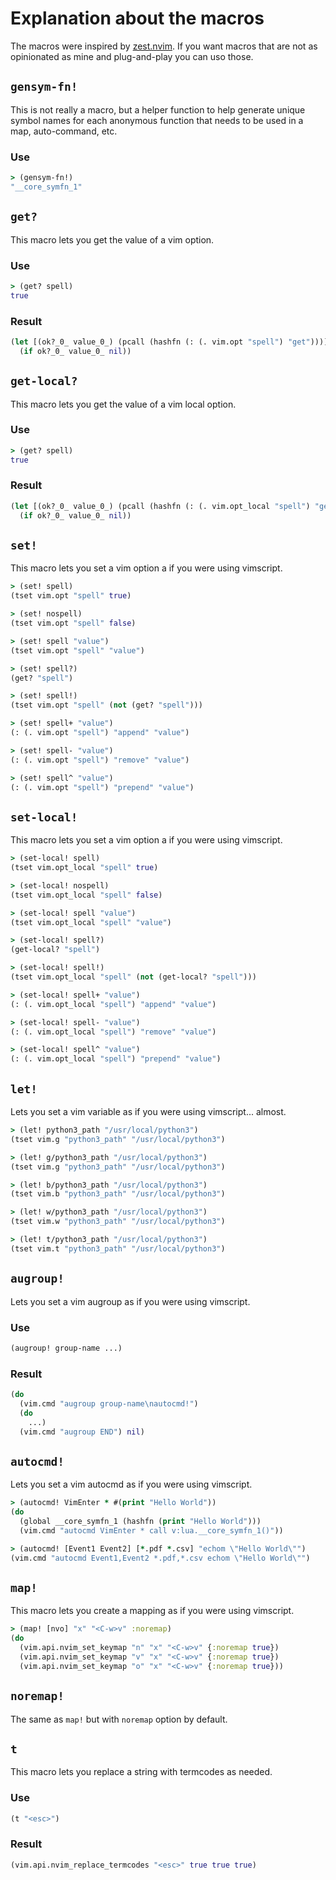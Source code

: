 # Explanation about the macros

The macros were inspired by [zest.nvim](https://github.com/tsbohc/zest.nvim).
If you want macros that are not as opinionated as mine and plug-and-play you
can uso those.

## `gensym-fn!`

This is not really a macro, but a helper function to help generate unique
symbol names for each anonymous function that needs to be used in a map,
auto-command, etc.

### Use

```clojure
> (gensym-fn!)
"__core_symfn_1"
```

## `get?`

This macro lets you get the value of a vim option.

### Use

```clojure
> (get? spell)
true
```

### Result

```clojure
(let [(ok?_0_ value_0_) (pcall (hashfn (: (. vim.opt "spell") "get")))]
  (if ok?_0_ value_0_ nil))
```

## `get-local?`

This macro lets you get the value of a vim local option.

### Use

```clojure
> (get? spell)
true
```

### Result

```clojure
(let [(ok?_0_ value_0_) (pcall (hashfn (: (. vim.opt_local "spell") "get")))]
  (if ok?_0_ value_0_ nil))
```

## `set!`

This macro lets you set a vim option a if you were using vimscript.

```clojure
> (set! spell)
(tset vim.opt "spell" true)

> (set! nospell)
(tset vim.opt "spell" false)

> (set! spell "value")
(tset vim.opt "spell" "value")

> (set! spell?)
(get? "spell")

> (set! spell!)
(tset vim.opt "spell" (not (get? "spell")))

> (set! spell+ "value")
(: (. vim.opt "spell") "append" "value")

> (set! spell- "value")
(: (. vim.opt "spell") "remove" "value")

> (set! spell^ "value")
(: (. vim.opt "spell") "prepend" "value")
```

## `set-local!`

This macro lets you set a vim option a if you were using vimscript.

```clojure
> (set-local! spell)
(tset vim.opt_local "spell" true)

> (set-local! nospell)
(tset vim.opt_local "spell" false)

> (set-local! spell "value")
(tset vim.opt_local "spell" "value")

> (set-local! spell?)
(get-local? "spell")

> (set-local! spell!)
(tset vim.opt_local "spell" (not (get-local? "spell")))

> (set-local! spell+ "value")
(: (. vim.opt_local "spell") "append" "value")

> (set-local! spell- "value")
(: (. vim.opt_local "spell") "remove" "value")

> (set-local! spell^ "value")
(: (. vim.opt_local "spell") "prepend" "value")
```

## `let!`

Lets you set a vim variable as if you were using vimscript... almost.

```clojure
> (let! python3_path "/usr/local/python3")
(tset vim.g "python3_path" "/usr/local/python3")

> (let! g/python3_path "/usr/local/python3")
(tset vim.g "python3_path" "/usr/local/python3")

> (let! b/python3_path "/usr/local/python3")
(tset vim.b "python3_path" "/usr/local/python3")

> (let! w/python3_path "/usr/local/python3")
(tset vim.w "python3_path" "/usr/local/python3")

> (let! t/python3_path "/usr/local/python3")
(tset vim.t "python3_path" "/usr/local/python3")
```

## `augroup!`

Lets you set a vim augroup as if you were using vimscript.

### Use

```clojure
(augroup! group-name ...)
```

### Result

```clojure
(do
  (vim.cmd "augroup group-name\nautocmd!")
  (do
    ...)
  (vim.cmd "augroup END") nil)
```

## `autocmd!`

Lets you set a vim autocmd as if you were using vimscript.

```clojure
> (autocmd! VimEnter * #(print "Hello World"))
(do
  (global __core_symfn_1 (hashfn (print "Hello World")))
  (vim.cmd "autocmd VimEnter * call v:lua.__core_symfn_1()"))

> (autocmd! [Event1 Event2] [*.pdf *.csv] "echom \"Hello World\"")
(vim.cmd "autocmd Event1,Event2 *.pdf,*.csv echom \"Hello World\"")
```

## `map!`

This macro lets you create a mapping as if you were using vimscript.

```clojure
> (map! [nvo] "x" "<C-w>v" :noremap)
(do
  (vim.api.nvim_set_keymap "n" "x" "<C-w>v" {:noremap true})
  (vim.api.nvim_set_keymap "v" "x" "<C-w>v" {:noremap true})
  (vim.api.nvim_set_keymap "o" "x" "<C-w>v" {:noremap true}))
```

## `noremap!`

The same as `map!` but with `noremap` option by default.

## `t`

This macro lets you replace a string with termcodes as needed.

### Use

```clojure
(t "<esc>")
```

### Result

```clojure
(vim.api.nvim_replace_termcodes "<esc>" true true true)
```
